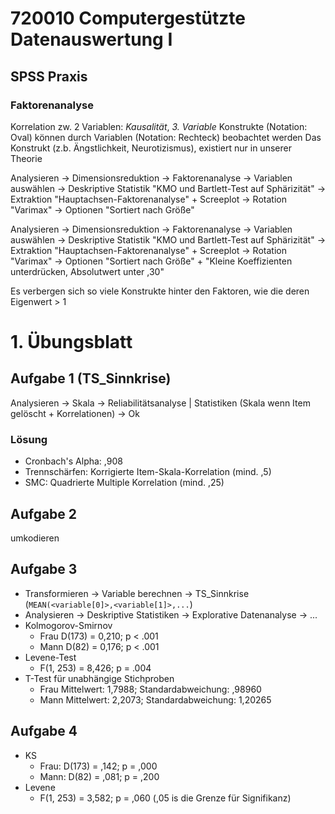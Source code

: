 # 720010 Computergestützte Datenauswertung I

## SPSS Praxis
### Faktorenanalyse
Korrelation zw. 2 Variablen: *Kausalität*, *3. Variable*
Konstrukte (Notation: Oval) können durch Variablen (Notation: Rechteck) beobachtet werden
Das Konstrukt (z.b. Ängstlichkeit, Neurotizismus), existiert nur in unserer Theorie

Analysieren -> Dimensionsreduktion -> Faktorenanalyse -> Variablen auswählen -> Deskriptive Statistik "KMO und Bartlett-Test auf Sphärizität" -> Extraktion "Hauptachsen-Faktorenanalyse" + Screeplot -> Rotation "Varimax" -> Optionen "Sortiert nach Größe"

Analysieren -> Dimensionsreduktion -> Faktorenanalyse -> Variablen auswählen -> Deskriptive Statistik "KMO und Bartlett-Test auf Sphärizität" -> Extraktion "Hauptachsen-Faktorenanalyse" + Screeplot -> Rotation "Varimax" -> Optionen "Sortiert nach Größe" + "Kleine Koeffizienten unterdrücken, Absolutwert unter ,30"

Es verbergen sich so viele Konstrukte hinter den Faktoren, wie die deren Eigenwert > 1


# 1. Übungsblatt

## Aufgabe 1 (TS_Sinnkrise)
Analysieren -> Skala -> Reliabilitätsanalyse | Statistiken (Skala wenn Item gelöscht + Korrelationen) -> Ok

### Lösung
- Cronbach's Alpha: ,908
- Trennschärfen: Korrigierte Item-Skala-Korrelation (mind. ,5)
- SMC: Quadrierte Multiple Korrelation (mind. ,25)

## Aufgabe 2
umkodieren

## Aufgabe 3
- Transformieren -> Variable berechnen -> TS_Sinnkrise (`MEAN(<variable[0]>,<variable[1]>,...`)
- Analysieren -> Deskriptive Statistiken -> Explorative Datenanalyse -> ...
- Kolmogorov-Smirnov
  - Frau D(173) = 0,210; p < .001
  - Mann D(82) = 0,176; p < .001
- Levene-Test
  - F(1, 253) = 8,426; p = .004
- T-Test für unabhängige Stichproben
  - Frau Mittelwert: 1,7988; Standardabweichung: ,98960
  - Mann Mittelwert: 2,2073; Standardabweichung: 1,20265
  
## Aufgabe 4
- KS
  - Frau: D(173) = ,142; p = ,000
  - Mann: D(82) = ,081; p = ,200
- Levene
  - F(1, 253) = 3,582; p = ,060 (,05 is die Grenze für Signifikanz)
